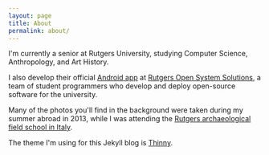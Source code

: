 ```yaml
---
layout: page
title: About
permalink: about/
---
```


I'm currently a senior at Rutgers University, studying Computer Science, Anthropology, and Art History.

I also develop their official <a href="https://github.com/rutgersmobile/android-client">Android app</a> at <a href="http://oss.rutgers.edu">Rutgers Open System Solutions</a>, a team of student programmers who develop and deploy open-source software for the university.

Many of the photos you'll find in the background were taken during my summer abroad in 2013, while I was attending the <a href="http://www.ncas.rutgers.edu/upper-sabina-tiberina-archaeological-field-school-0">Rutgers archaeological field school in Italy</a>.


The theme I'm using for this Jekyll blog is [Thinny](https://github.com/camporez/Thinny).
